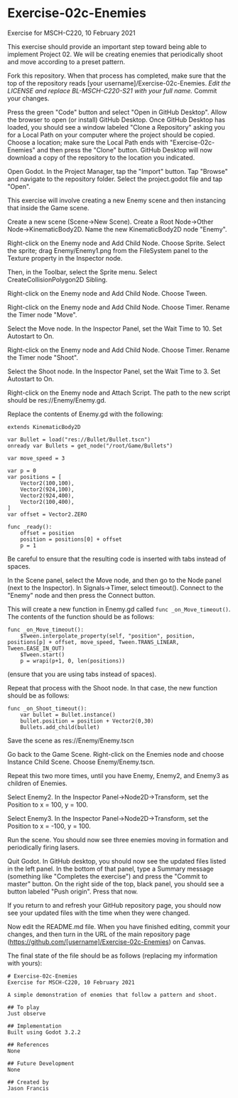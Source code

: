 # Exercise-02c-Enemies

Exercise for MSCH-C220, 10 February 2021

This exercise should provide an important step toward being able to implement Project 02. We will be creating enemies that periodically shoot and move according to a preset pattern.

Fork this repository. When that process has completed, make sure that the top of the repository reads [your username]/Exercise-02c-Enemies. *Edit the LICENSE and replace BL-MSCH-C220-S21 with your full name.* Commit your changes.

Press the green "Code" button and select "Open in GitHub Desktop". Allow the browser to open (or install) GitHub Desktop. Once GitHub Desktop has loaded, you should see a window labeled "Clone a Repository" asking you for a Local Path on your computer where the project should be copied. Choose a location; make sure the Local Path ends with "Exercise-02c-Enemies" and then press the "Clone" button. GitHub Desktop will now download a copy of the repository to the location you indicated.

Open Godot. In the Project Manager, tap the "Import" button. Tap "Browse" and navigate to the repository folder. Select the project.godot file and tap "Open".

This exercise will involve creating a new Enemy scene and then instancing that inside the Game scene.

Create a new scene (Scene->New Scene). Create a Root Node->Other Node->KinematicBody2D. Name the new KinematicBody2D node "Enemy".

Right-click on the Enemy node and Add Child Node. Choose Sprite. Select the sprite; drag Enemy/Enemy1.png from the FileSystem panel to the Texture property in the Inspector node.

Then, in the Toolbar, select the Sprite menu. Select CreateCollisionPolygon2D Sibling.

Right-click on the Enemy node and Add Child Node. Choose Tween.

Right-click on the Enemy node and Add Child Node. Choose Timer. Rename the Timer node "Move".

Select the Move node. In the Inspector Panel, set the Wait Time to 10. Set Autostart to On.

Right-click on the Enemy node and Add Child Node. Choose Timer. Rename the Timer node "Shoot".

Select the Shoot node. In the Inspector Panel, set the Wait Time to 3. Set Autostart to On.

Right-click on the Enemy node and Attach Script. The path to the new script should be res://Enemy/Enemy.gd.

Replace the contents of Enemy.gd with the following:

```
extends KinematicBody2D

var Bullet = load("res://Bullet/Bullet.tscn")
onready var Bullets = get_node("/root/Game/Bullets")

var move_speed = 3

var p = 0
var positions = [
	Vector2(100,100),
	Vector2(924,100),
	Vector2(924,400),
	Vector2(100,400),
]
var offset = Vector2.ZERO

func _ready():
	offset = position
	position = positions[0] + offset
	p = 1
```

Be careful to ensure that the resulting code is inserted with tabs instead of spaces.

In the Scene panel, select the Move node, and then go to the Node panel (next to the Inspector). In Signals->Timer, select timeout(). Connect to the "Enemy" node and then press the Connect button.

This will create a new function in Enemy.gd called `func _on_Move_timeout()`. The contents of the function should be as follows:
```
func _on_Move_timeout():
	$Tween.interpolate_property(self, "position", position, positions[p] + offset, move_speed, Tween.TRANS_LINEAR, Tween.EASE_IN_OUT)
	$Tween.start()
	p = wrapi(p+1, 0, len(positions))

```
(ensure that you are using tabs instead of spaces).

Repeat that process with the Shoot node. In that case, the new function should be as follows:
```
func _on_Shoot_timeout():
	var bullet = Bullet.instance()
	bullet.position = position + Vector2(0,30)
	Bullets.add_child(bullet)

```

Save the scene as res://Enemy/Enemy.tscn

Go back to the Game Scene. Right-click on the Enemies node and choose Instance Child Scene. Choose Enemy/Enemy.tscn.

Repeat this two more times, until you have Enemy, Enemy2, and Enemy3 as children of Enemies.

Select Enemy2. In the Inspector Panel->Node2D->Transform, set the Position to x = 100, y = 100.

Select Enemy3. In the Inspector Panel->Node2D->Transform, set the Position to x = -100, y = 100.

Run the scene. You should now see three enemies moving in formation and periodically firing lasers.

Quit Godot. In GitHub desktop, you should now see the updated files listed in the left panel. In the bottom of that panel, type a Summary message (something like "Completes the exercise") and press the "Commit to master" button. On the right side of the top, black panel, you should see a button labeled "Push origin". Press that now.

If you return to and refresh your GitHub repository page, you should now see your updated files with the time when they were changed.

Now edit the README.md file. When you have finished editing, commit your changes, and then turn in the URL of the main repository page (https://github.com/[username]/Exercise-02c-Enemies) on Canvas.

The final state of the file should be as follows (replacing my information with yours):
```
# Exercise-02c-Enemies
Exercise for MSCH-C220, 10 February 2021

A simple demonstration of enemies that follow a pattern and shoot.

## To play
Just observe

## Implementation
Built using Godot 3.2.2

## References
None

## Future Development
None

## Created by 
Jason Francis

```